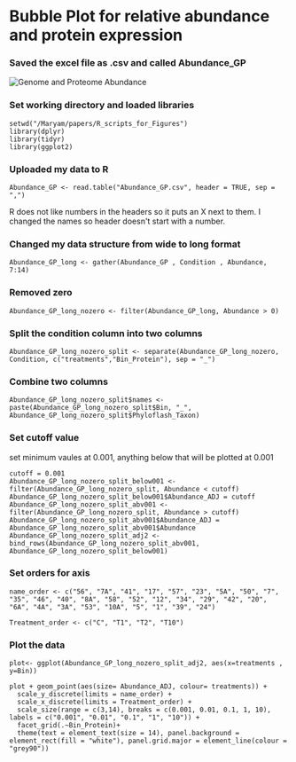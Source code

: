 # Bubble Plot for relative abundance and protein expression

### Saved the excel file as .csv and called Abundance_GP

![Genome and Proteome Abundance](https://user-images.githubusercontent.com/105380828/202505892-1f625354-eb6c-497b-84fc-73c48f1d61c0.png)


### Set working directory and loaded libraries 

```
setwd("/Maryam/papers/R_scripts_for_Figures")
library(dplyr)
library(tidyr)
library(ggplot2)
```

### Uploaded my data to R
```
Abundance_GP <- read.table("Abundance_GP.csv", header = TRUE, sep = ",")
```
R does not like numbers in the headers so it puts an X next to them. I changed the names so header doesn't start with a number.

### Changed my data structure from wide to long format

```
Abundance_GP_long <- gather(Abundance_GP , Condition , Abundance, 7:14)
```


### Removed zero

```
Abundance_GP_long_nozero <- filter(Abundance_GP_long, Abundance > 0)
```

### Split the condition column into two columns
```
Abundance_GP_long_nozero_split <- separate(Abundance_GP_long_nozero, Condition, c("treatments","Bin_Protein"), sep = "_")
```

### Combine two columns 
```
Abundance_GP_long_nozero_split$names <- paste(Abundance_GP_long_nozero_split$Bin, "_", Abundance_GP_long_nozero_split$Phyloflash_Taxon)
```


### Set cutoff value
set minimum vaules at 0.001, anything below that will be plotted at 0.001
```
cutoff = 0.001
Abundance_GP_long_nozero_split_below001 <- filter(Abundance_GP_long_nozero_split, Abundance < cutoff)
Abundance_GP_long_nozero_split_below001$Abundance_ADJ = cutoff
Abundance_GP_long_nozero_split_abv001 <- filter(Abundance_GP_long_nozero_split, Abundance > cutoff)
Abundance_GP_long_nozero_split_abv001$Abundance_ADJ = Abundance_GP_long_nozero_split_abv001$Abundance
Abundance_GP_long_nozero_split_adj2 <- bind_rows(Abundance_GP_long_nozero_split_abv001, Abundance_GP_long_nozero_split_below001)
```

### Set orders for axis 

```
name_order <- c("56", "7A", "41", "17", "57", "23", "5A", "50", "7", "35", "46", "40", "8A", "58", "52", "12", "34", "29", "42", "20", "6A", "4A", "3A", "53", "10A", "5", "1", "39", "24")

Treatment_order <- c("C", "T1", "T2", "T10")
```

### Plot the data
```
plot<- ggplot(Abundance_GP_long_nozero_split_adj2, aes(x=treatments , y=Bin))

plot + geom_point(aes(size= Abundance_ADJ, colour= treatments)) +
  scale_y_discrete(limits = name_order) +
  scale_x_discrete(limits = Treatment_order) +
  scale_size(range = c(3,14), breaks = c(0.001, 0.01, 0.1, 1, 10), labels = c("0.001", "0.01", "0.1", "1", "10")) + 
  facet_grid(.~Bin_Protein)+
  theme(text = element_text(size = 14), panel.background = element_rect(fill = "white"), panel.grid.major = element_line(colour = "grey90")) 

```




  
